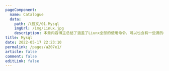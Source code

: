 ```yaml
---
pageComponent:
  name: Catalogue
  data:
    path: 八股文/01.Mysql
    imgUrl: /img/Linux.jpg
    description: 本章内容博主总结了涵盖了Liunx全部的使用命令，可以也会有一些漏的地方。但大部分命令都会涵盖滴！开卷
title: Mysql
date: 2022-05-17 22:23:10
permalink: /pages/a207e1/
article: false
comment: false
editLink: false
---
```

